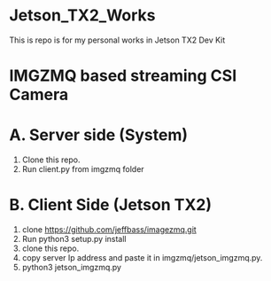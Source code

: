 # Jetson_TX2_Works
This is repo is for my personal works in Jetson TX2 Dev Kit

# IMGZMQ based streaming CSI Camera
# A. Server side (System)
1. Clone this repo.
2. Run client.py from imgzmq folder

# B. Client Side (Jetson TX2)
1. clone https://github.com/jeffbass/imagezmq.git
2. Run python3 setup.py install
3. clone this repo. 
4. copy server Ip address and paste it in imgzmq/jetson_imgzmq.py.
5. python3 jetson_imgzmq.py


